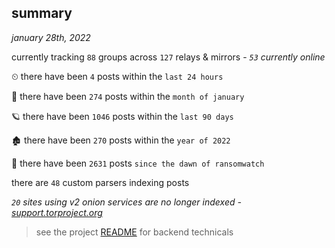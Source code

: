 
## summary
_january 28th, 2022_

currently tracking `88` groups across `127` relays & mirrors - _`53` currently online_

⏲ there have been `4` posts within the `last 24 hours`

🦈 there have been `274` posts within the `month of january`

🪐 there have been `1046` posts within the `last 90 days`

🏚 there have been `270` posts within the `year of 2022`

🦕 there have been `2631` posts `since the dawn of ransomwatch`

there are `48` custom parsers indexing posts

_`20` sites using v2 onion services are no longer indexed - [support.torproject.org](https://support.torproject.org/onionservices/v2-deprecation/)_

> see the project [README](https://github.com/thetanz/ransomwatch#ransomwatch--) for backend technicals
